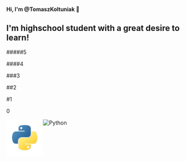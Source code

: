 #### Hi, I'm @TomaszKoltuniak 👋

## I'm highschool student with a great desire to learn!

#####5

####4

###3

##2

#1

0

<img align="left" alt="Python" width="96px" src="https://raw.githubusercontent.com/github/explore/80688e429a7d4ef2fca1e82350fe8e3517d3494d/topics/python/python.png" />
<img align="left" alt="Python" width="96px" src="https://upload.wikimedia.org/wikipedia/commons/thumb/9/99/Unofficial_JavaScript_logo_2.svg/1200px-Unofficial_JavaScript_logo_2.svg.png" />
